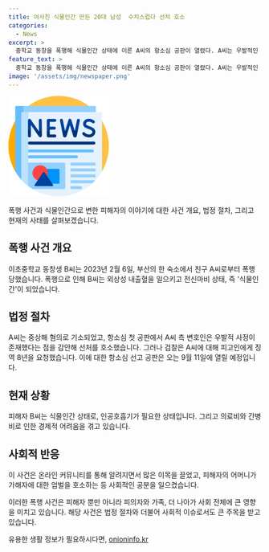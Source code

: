 ```yaml
---
title: 여사친 식물인간 만든 20대 남성  수치스럽다 선처 호소
categories:
  - News
excerpt: >
  중학교 동창을 폭행해 식물인간 상태에 이른 A씨의 항소심 공판이 열렸다. A씨는 우발적인 사정이 있었다며 선처를 호소하고, 피해자의 친구와 피해자 측과 합의하고자 했다. 검찰은 A씨에게 징역 8년을 요청했고, 선고 공판은 오는 9월에 열릴 예정이다. B씨는 폭행으로 식물인간이 된 상태이며, A씨는 과거 비슷한 범죄로 벌금형을 받았던 전력이 있다.
feature_text: >
  중학교 동창을 폭행해 식물인간 상태에 이른 A씨의 항소심 공판이 열렸다. A씨는 우발적인 사정이 있었다며 선처를 호소하고, 피해자의 친구와 피해자 측과 합의하고자 했다. 검찰은 A씨에게 징역 8년을 요청했고, 선고 공판은 오는 9월에 열릴 예정이다. B씨는 폭행으로 식물인간이 된 상태이며, A씨는 과거 비슷한 범죄로 벌금형을 받았던 전력이 있다.
image: '/assets/img/newspaper.png'
---
```


<p><img src="/assets/img/newspaper.png" alt="kimp 속보" /></p>

<p>폭행 사건과 식물인간으로 변한 피해자의 이야기에 대한 사건 개요, 법정 절차, 그리고 현재의 사태를 살펴보겠습니다.</p>

<h2 data-ke-size="size26">폭행 사건 개요</h2>

<p>이초중학교 동창생 B씨는 2023년 2월 6일, 부산의 한 숙소에서 친구 A씨로부터 폭행당했습니다. 폭행으로 인해 B씨는 외상성 내출혈을 일으키고 전신마비 상태, 즉 '식물인간'이 되었습니다.</p>

<h2 data-ke-size="size26">법정 절차</h2>

<p>A씨는 중상해 혐의로 기소되었고, 항소심 첫 공판에서 A씨 측 변호인은 우발적 사정이 존재했다는 점을 감안해 선처를 호소했습니다. 그러나 검찰은 A씨에 대해 피고인에게 징역 8년을 요청했습니다. 이에 대한 항소심 선고 공판은 오는 9월 11일에 열릴 예정입니다.</p>

<h2 data-ke-size="size26">현재 상황</h2>

<p>피해자 B씨는 식물인간 상태로, 인공호흡기가 필요한 상태입니다. 그리고 의료비와 간병비로 인한 경제적 어려움을 겪고 있습니다.</p>

<h2 data-ke-size="size26">사회적 반응</h2>

<p>이 사건은 온라인 커뮤니티를 통해 알려지면서 많은 이목을 끌었고, 피해자의 어머니가 가해자에 대한 엄벌을 호소하는 등 사회적인 공분을 일으켰습니다.</p>

<p>이러한 폭행 사건은 피해자 뿐만 아니라 피의자와 가족, 더 나아가 사회 전체에 큰 영향을 미치고 있습니다. 해당 사건은 법정 절차와 더불어 사회적 이슈로서도 큰 주목을 받고 있습니다.</p>
유용한 생활 정보가 필요하시다면, <a href="https://onioninfo.kr" rel="dofollow">onioninfo.kr</a>


